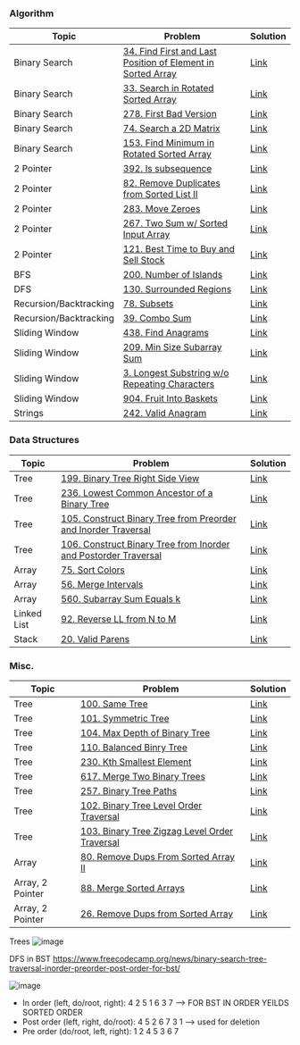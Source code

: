 ### Algorithm

| Topic | Problem | Solution |
| --- | ---     | ---      |
| Binary Search | [34. Find First and Last Position of Element in Sorted Array](https://leetcode.com/problems/find-first-and-last-position-of-element-in-sorted-array/)    | [Link](https://github.com/joanne-wu-hoo/leetcode-algo/blob/main/34-find-first-and-last-position-of-element-in-sorted-array.js)      |
| Binary Search | [33. Search in Rotated Sorted Array](https://leetcode.com/problems/search-in-rotated-sorted-array/) | [Link](https://github.com/joanne-wu-hoo/leetcode-algo/blob/main/33-search-in-rotated-sorted-array.js)| 
| Binary Search | [278. First Bad Version](https://leetcode.com/problems/first-bad-version/) | [Link](https://github.com/joanne-wu-hoo/leetcode-algo/blob/main/278-first-bad-version.js) |
| Binary Search | [74. Search a 2D Matrix](https://leetcode.com/problems/search-a-2d-matrix/) | [Link](https://github.com/joanne-wu-hoo/leetcode-algo/blob/main/74-search-2d-matrix.js)| 
| Binary Search | [153. Find Minimum in Rotated Sorted Array](https://leetcode.com/problems/search-a-2d-matrix/) | [Link](https://github.com/joanne-wu-hoo/leetcode-algo/blob/main/153-find-minimum-in-rotated-sorted-array.js)| 
| 2 Pointer | [392. Is subsequence](https://leetcode.com/problems/is-subsequence) | [Link](https://github.com/joanne-wu-hoo/leetcode-algo/blob/main/392-is-subsequence.js)
| 2 Pointer | [82. Remove Duplicates from Sorted List II](https://leetcode.com/problems/remove-duplicates-from-sorted-list-ii/) | [Link](https://github.com/joanne-wu-hoo/leetcode-algo/blob/main/82-remove-duplicates-from-sorted-list-ii.js) |
| 2 Pointer | [283. Move Zeroes](https://leetcode.com/problems/move-zeroes/) | [Link](https://github.com/joanne-wu-hoo/leetcode-algo/blob/main/283-move-zeroes.js) | 
| 2 Pointer | [267. Two Sum w/ Sorted Input Array](https://leetcode.com/problems/two-sum-ii-input-array-is-sorted/) | [Link](https://github.com/joanne-wu-hoo/leetcode-algo/blob/main/167-two-sum-ii-input-array-is-sorted.js) |
| 2 Pointer | [121. Best Time to Buy and Sell Stock](https://leetcode.com/problems/best-time-to-buy-and-sell-stock) | [Link](https://github.com/joanne-wu-hoo/leetcode-algo/blob/main/121-best-time-to-buy-and-sell-stock.js) |
| BFS | [200. Number of Islands](https://leetcode.com/problems/number-of-islands/) | [Link](https://github.com/joanne-wu-hoo/leetcode-algo/blob/main/200-num-islands.js) |
| DFS | [130. Surrounded Regions](https://leetcode.com/problems/surrounded-regions/) | [Link](https://github.com/joanne-wu-hoo/leetcode-algo/blob/main/130-surrounded-regions.js) |
| Recursion/Backtracking | [78. Subsets](https://leetcode.com/problems/subsets/) | [Link](https://github.com/joanne-wu-hoo/leetcode-algo/blob/main/78-subsets.js) |
| Recursion/Backtracking | [39. Combo Sum](https://leetcode.com/problems/combination-sum/) | [Link](https://github.com/joanne-wu-hoo/leetcode-algo/blob/main/39-combo-sum.js) |
| Sliding Window | [438. Find Anagrams](https://leetcode.com/problems/find-all-anagrams-in-a-string/) | [Link](https://github.com/joanne-wu-hoo/leetcode-algo/blob/main/438-find-all-anagrams-in-a-string.js) |
| Sliding Window | [209. Min Size Subarray Sum](https://leetcode.com/problems/minimum-size-subarray-sum/) | [Link](https://github.com/joanne-wu-hoo/leetcode-algo/blob/main/209-minimum-size-subarray-sum.js) |
| Sliding Window | [3. Longest Substring w/o Repeating Characters](https://leetcode.com/problems/longest-substring-without-repeating-characters/?envType=study-plan-v2&envId=top-interview-150) | [Link](https://github.com/joanne-wu-hoo/leetcode-algo/blob/main/3-longest-substring-without-repeating-characters.js)
| Sliding Window | [904. Fruit Into Baskets](https://leetcode.com/problems/fruit-into-baskets/) | [Link](https://github.com/joanne-wu-hoo/leetcode-algo/blob/main/904-fruit-into-baskets.js) |
| Strings | [242. Valid Anagram](https://leetcode.com/problems/valid-anagram/) | [Link](https://github.com/joanne-wu-hoo/leetcode-algo/blob/main/242-valid-anagram.js) |

### Data Structures

| Topic | Problem | Solution |
| --- | ---     | ---      |
| Tree | [199. Binary Tree Right Side View](https://leetcode.com/problems/binary-tree-right-side-view/) | [Link](https://github.com/joanne-wu-hoo/leetcode-algo/blob/main/199-binary-tree-right-side-view.js) |
| Tree | [236. Lowest Common Ancestor of a Binary Tree](https://leetcode.com/problems/lowest-common-ancestor-of-a-binary-tree/) | [Link](https://github.com/joanne-wu-hoo/leetcode-algo/blob/main/236-lowest-common-ancestor-of-a-binary-tree.js) |
| Tree | [105. Construct Binary Tree from Preorder and Inorder Traversal](https://leetcode.com/problems/construct-binary-tree-from-preorder-and-inorder-traversal/) | [Link](https://github.com/joanne-wu-hoo/leetcode-algo/blob/main/105-construct-binary-tree-from-preorder-and-inorder-traversal.js) |
| Tree | [106. Construct Binary Tree from Inorder and Postorder Traversal](https://leetcode.com/problems/construct-binary-tree-from-inorder-and-postorder-traversal/) | [Link](https://github.com/joanne-wu-hoo/leetcode-algo/blob/main/106-construct-binary-tree-from-inorder-and-postorder-traversal.js) |
| Array | [75. Sort Colors](https://leetcode.com/problems/sort-colors/) | [Link](https://github.com/joanne-wu-hoo/leetcode-algo/blob/main/75-sort-colors.js) |
| Array | [56. Merge Intervals](https://leetcode.com/problems/merge-intervals/) | [Link](https://github.com/joanne-wu-hoo/leetcode-algo/blob/main/56-merge-intervals.js) 
| Array | [560. Subarray Sum Equals k](https://leetcode.com/problems/subarray-sum-equals-k/) | [Link](https://github.com/joanne-wu-hoo/leetcode-algo/blob/main/560-subarray-sum-equals-k.js) |
| Linked List | [92. Reverse LL from N to M](https://leetcode.com/problems/reverse-linked-list-ii/) | [Link](https://github.com/joanne-wu-hoo/leetcode-algo/blob/main/92-reverse-linked-list-ii.js) | 
| Stack | [20. Valid Parens](https://leetcode.com/problems/valid-parentheses/) | [Link](https://github.com/joanne-wu-hoo/leetcode-algo/blob/main/20-valid-parens.js) |


### Misc.

| Topic | Problem | Solution |
| --- | ---     | ---      |
| Tree | [100. Same Tree](https://leetcode.com/problems/same-tree/) | [Link](https://github.com/joanne-wu-hoo/leetcode-algo/blob/main/100-same-tree.js) |
| Tree | [101. Symmetric Tree](https://leetcode.com/problems/symmetric-tree/) | [Link](https://github.com/joanne-wu-hoo/leetcode-algo/blob/main/101-symmetric-tree.js) |
| Tree | [104. Max Depth of Binary Tree](https://leetcode.com/problems/maximum-depth-of-binary-tree/) | [Link](https://github.com/joanne-wu-hoo/leetcode-algo/blob/main/104-maximum-depth-of-binary-tree.js) |
| Tree | [110. Balanced Binry Tree](https://leetcode.com/problems/balanced-binary-tree/) | [Link](https://github.com/joanne-wu-hoo/leetcode-algo/blob/main/110-balanced-binary-tree.js) |
| Tree | [230. Kth Smallest Element](https://github.com/joanne-wu-hoo/leetcode-algo/blob/main/230-kth-smallest-element-in-a-bst.js) | [Link](https://github.com/joanne-wu-hoo/leetcode-algo/blob/main/230-kth-smallest-element-in-a-bst.js) |
| Tree | [617. Merge Two Binary Trees](https://leetcode.com/problems/merge-two-binary-trees/) | [Link](https://github.com/joanne-wu-hoo/leetcode-algo/blob/main/617-merge-two-binary-trees.js) |
| Tree | [257. Binary Tree Paths](https://leetcode.com/problems/binary-tree-paths/) | [Link](https://github.com/joanne-wu-hoo/leetcode-algo/blob/main/257-binary-tree-paths.js) |
| Tree | [102. Binary Tree Level Order Traversal](https://leetcode.com/problems/binary-tree-level-order-traversal/) | [Link](https://github.com/joanne-wu-hoo/leetcode-algo/blob/main/102-binary-tree-level-order-traversal.js) |
| Tree | [103. Binary Tree Zigzag Level Order Traversal](https://leetcode.com/problems/binary-tree-zigzag-level-order-traversal/) | [Link](https://github.com/joanne-wu-hoo/leetcode-algo/blob/main/103-binary-tree-zigzag-level-order-traversal.js) |
| Array | [80. Remove Dups From Sorted Array II](https://leetcode.com/problems/remove-duplicates-from-sorted-array-ii/) | [Link](https://github.com/joanne-wu-hoo/leetcode-algo/blob/main/80-remove-dups-from-sorted-array-ii.js) |
| Array, 2 Pointer | [88. Merge Sorted Arrays](https://leetcode.com/problems/merge-sorted-array/) | [Link](https://github.com/joanne-wu-hoo/leetcode-algo/blob/main/88-merge-sorted-array.js) |
| Array, 2 Pointer | [26. Remove Dups from Sorted Array](https://leetcode.com/problems/remove-duplicates-from-sorted-array) | [Link](https://github.com/joanne-wu-hoo/leetcode-algo/blob/main/26-remove-dups-from-sorted-array.js) |


Trees
![image](https://user-images.githubusercontent.com/38114845/179821065-ffbcf881-70ed-4c16-9266-f2c5b33515d2.png)

DFS in BST https://www.freecodecamp.org/news/binary-search-tree-traversal-inorder-preorder-post-order-for-bst/

![image](https://user-images.githubusercontent.com/38114845/179821969-709ccadf-b8cb-4fe1-82bf-edef7b391942.png)
- In order (left, do/root, right):  4 2 5 1 6 3 7 --> FOR BST IN ORDER YEILDS SORTED ORDER
- Post order (left, right, do/root): 4 5 2 6 7 3 1 --> used for deletion
- Pre order (do/root, left, right): 1 2 4 5 3 6 7

